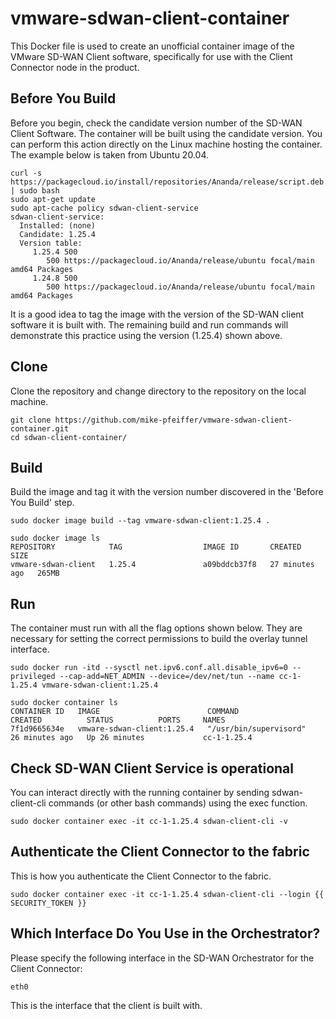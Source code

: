 # vmware-sdwan-client-container

This Docker file is used to create an unofficial container image of the VMware
SD-WAN Client software, specifically for use with the Client Connector node in the product.

## Before You Build

Before you begin, check the candidate version number of the SD-WAN Client
Software. The container will be built using the candidate version. You can
perform this action directly on the Linux machine hosting the container. The
example below is taken from Ubuntu 20.04.

```shell
curl -s https://packagecloud.io/install/repositories/Ananda/release/script.deb.sh | sudo bash 
sudo apt-get update
sudo apt-cache policy sdwan-client-service 
sdwan-client-service:
  Installed: (none)
  Candidate: 1.25.4
  Version table:
     1.25.4 500
        500 https://packagecloud.io/Ananda/release/ubuntu focal/main amd64 Packages
     1.24.8 500
        500 https://packagecloud.io/Ananda/release/ubuntu focal/main amd64 Packages
```

It is a good idea to tag the image with the version of the SD-WAN client
software it is built with. The remaining build and run commands will demonstrate
this practice using the version (1.25.4) shown above.

## Clone

Clone the repository and change directory to the repository on the local
machine.

```shell
git clone https://github.com/mike-pfeiffer/vmware-sdwan-client-container.git
cd sdwan-client-container/
```

## Build

Build the image and tag it with the version number discovered in the 'Before You
Build' step.

```shell
sudo docker image build --tag vmware-sdwan-client:1.25.4 .

sudo docker image ls
REPOSITORY            TAG                  IMAGE ID       CREATED          SIZE
vmware-sdwan-client   1.25.4               a09bddcb37f8   27 minutes ago   265MB
```

## Run

The container must run with all the flag options shown below. They are necessary
for setting the correct permissions to build the overlay tunnel interface.

```shell
sudo docker run -itd --sysctl net.ipv6.conf.all.disable_ipv6=0 --privileged --cap-add=NET_ADMIN --device=/dev/net/tun --name cc-1-1.25.4 vmware-sdwan-client:1.25.4

sudo docker container ls
CONTAINER ID   IMAGE                        COMMAND                  CREATED          STATUS          PORTS     NAMES
7f1d9665634e   vmware-sdwan-client:1.25.4   "/usr/bin/supervisord"   26 minutes ago   Up 26 minutes             cc-1-1.25.4
```

## Check SD-WAN Client Service is operational

You can interact directly with the running container by sending sdwan-client-cli
commands (or other bash commands) using the exec function.

```shell
sudo docker container exec -it cc-1-1.25.4 sdwan-client-cli -v
```

## Authenticate the Client Connector to the fabric

This is how you authenticate the Client Connector to the fabric.

```shell
sudo docker container exec -it cc-1-1.25.4 sdwan-client-cli --login {{ SECURITY_TOKEN }}
```

## Which Interface Do You Use in the Orchestrator?

Please specify the following interface in the SD-WAN Orchestrator for the Client
Connector:

```shell
eth0
```

This is the interface that the client is built with.
